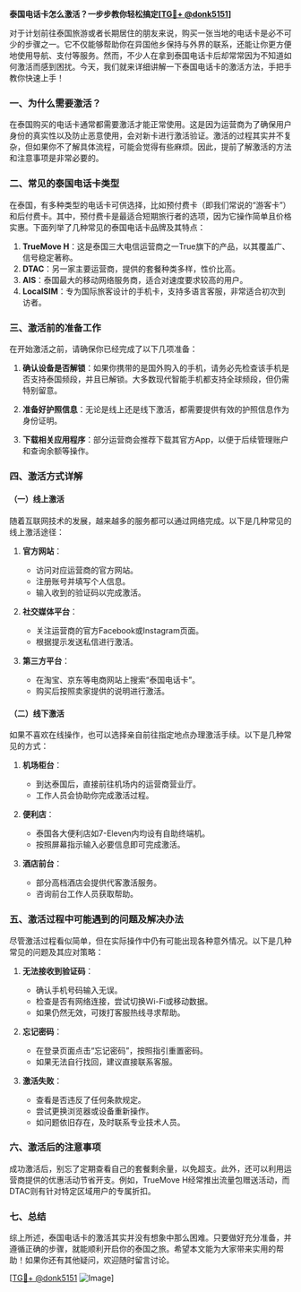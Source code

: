 **泰国电话卡怎么激活？一步步教你轻松搞定[[TG💪+ @donk5151](https://t.me/s/donk5151)]**

对于计划前往泰国旅游或者长期居住的朋友来说，购买一张当地的电话卡是必不可少的步骤之一。它不仅能够帮助你在异国他乡保持与外界的联系，还能让你更方便地使用导航、支付等服务。然而，不少人在拿到泰国电话卡后却常常因为不知道如何激活而感到困扰。今天，我们就来详细讲解一下泰国电话卡的激活方法，手把手教你快速上手！

### 一、为什么需要激活？

在泰国购买的电话卡通常都需要激活才能正常使用。这是因为运营商为了确保用户身份的真实性以及防止恶意使用，会对新卡进行激活验证。激活的过程其实并不复杂，但如果你不了解具体流程，可能会觉得有些麻烦。因此，提前了解激活的方法和注意事项是非常必要的。

### 二、常见的泰国电话卡类型

在泰国，有多种类型的电话卡可供选择，比如预付费卡（即我们常说的“游客卡”）和后付费卡。其中，预付费卡是最适合短期旅行者的选项，因为它操作简单且价格实惠。下面列举了几种常见的泰国电话卡品牌及其特点：

1. **TrueMove H**：这是泰国三大电信运营商之一True旗下的产品，以其覆盖广、信号稳定著称。
2. **DTAC**：另一家主要运营商，提供的套餐种类多样，性价比高。
3. **AIS**：泰国最大的移动网络服务商，适合对速度要求较高的用户。
4. **LocalSIM**：专为国际旅客设计的手机卡，支持多语言客服，非常适合初次到访者。

### 三、激活前的准备工作

在开始激活之前，请确保你已经完成了以下几项准备：

1. **确认设备是否解锁**：如果你携带的是国外购入的手机，请务必先检查该手机是否支持泰国频段，并且已解锁。大多数现代智能手机都支持全球频段，但仍需特别留意。
   
2. **准备好护照信息**：无论是线上还是线下激活，都需要提供有效的护照信息作为身份证明。

3. **下载相关应用程序**：部分运营商会推荐下载其官方App，以便于后续管理账户和查询余额等操作。

### 四、激活方式详解

#### （一）线上激活

随着互联网技术的发展，越来越多的服务都可以通过网络完成。以下是几种常见的线上激活途径：

1. **官方网站**：
   - 访问对应运营商的官方网站。
   - 注册账号并填写个人信息。
   - 输入收到的验证码以完成激活。

2. **社交媒体平台**：
   - 关注运营商的官方Facebook或Instagram页面。
   - 根据提示发送私信进行激活。

3. **第三方平台**：
   - 在淘宝、京东等电商网站上搜索“泰国电话卡”。
   - 购买后按照卖家提供的说明进行激活。

#### （二）线下激活

如果不喜欢在线操作，也可以选择亲自前往指定地点办理激活手续。以下是几种常见的方式：

1. **机场柜台**：
   - 到达泰国后，直接前往机场内的运营商营业厅。
   - 工作人员会协助你完成激活过程。

2. **便利店**：
   - 泰国各大便利店如7-Eleven内均设有自助终端机。
   - 按照屏幕指示输入必要信息即可完成激活。

3. **酒店前台**：
   - 部分高档酒店会提供代客激活服务。
   - 咨询前台工作人员获取帮助。

### 五、激活过程中可能遇到的问题及解决办法

尽管激活过程看似简单，但在实际操作中仍有可能出现各种意外情况。以下是几种常见的问题及其应对策略：

1. **无法接收到验证码**：
   - 确认手机号码输入无误。
   - 检查是否有网络连接，尝试切换Wi-Fi或移动数据。
   - 如果仍然无效，可拨打客服热线寻求帮助。

2. **忘记密码**：
   - 在登录页面点击“忘记密码”，按照指引重置密码。
   - 如果无法自行找回，建议直接联系客服。

3. **激活失败**：
   - 查看是否违反了任何条款规定。
   - 尝试更换浏览器或设备重新操作。
   - 如问题依旧存在，及时联系专业技术人员。

### 六、激活后的注意事项

成功激活后，别忘了定期查看自己的套餐剩余量，以免超支。此外，还可以利用运营商提供的优惠活动节省开支。例如，TrueMove H经常推出流量包赠送活动，而DTAC则有针对特定区域用户的专属折扣。

### 七、总结

综上所述，泰国电话卡的激活其实并没有想象中那么困难。只要做好充分准备，并遵循正确的步骤，就能顺利开启你的泰国之旅。希望本文能为大家带来实用的帮助！如果你还有其他疑问，欢迎随时留言讨论。

[[TG💪+ @donk5151](https://t.me/s/donk5151) ![Image](https://i.postimg.cc/rwNCRYN7/Snipaste-2025-04-30-17-27-05.png)]